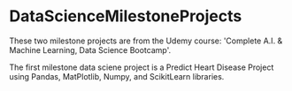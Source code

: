 # DataScienceMilestoneProjects

These two milestone projects are from the Udemy course: 'Complete A.I. & Machine Learning, Data Science Bootcamp'.

The first milestone data sciene project is a Predict Heart Disease Project using Pandas, MatPlotlib, Numpy, and ScikitLearn libraries.
